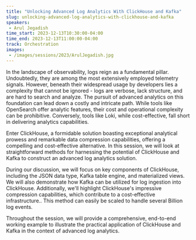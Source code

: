 ```yaml
---
title: "Unlocking Advanced Log Analytics With ClickHouse and Kafka"
slug: unlocking-advanced-log-analytics-with-clickhouse-and-kafka
speakers:
 - Arul Jegadish
time_start: 2023-12-13T10:30:00-04:00
time_end: 2023-12-13T11:00:00-04:00
track: Orchestration
images:
 - /images/sessions/2023/ArulJegadish.jpg
---
```


In the landscape of observability, logs reign as a fundamental pillar. Undoubtedly, they are among the most extensively employed telemetry signals. However, beneath their widespread usage by developers lies a complexity that cannot be ignored - logs are verbose, lack structure, and are hard to search and analyze. The pursuit of advanced analytics on this foundation can lead down a costly and intricate path. While tools like OpenSearch offer analytic features, their cost and operational complexity can be prohibitive. Conversely, tools like Loki, while cost-effective, fall short in delivering analytics capabilities.
 
Enter ClickHouse, a formidable solution boasting exceptional analytical prowess and remarkable data compression capabilities, offering a compelling and cost-effective alternative. In this session, we will look at straightforward methods for harnessing the potential of ClickHouse and Kafka to construct an advanced log analytics solution.
 
During our discussion, we will focus on key components of ClickHouse, including the JSON data type, Kafka table engine, and materialized views. We will also demonstrate how Kafka can be utilized for log ingestion into ClickHouse. Additionally, we'll highlight ClickHouse's impressive compression capabilities, which contribute to a cost-effective infrastructure.. This method can easily be scaled to handle several Billion log events.
 
Throughout the session, we will provide a comprehensive, end-to-end working example to illustrate the practical application of ClickHouse and Kafka in the context of advanced log analytics.